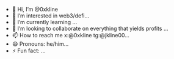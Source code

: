 - 👋 Hi, I’m @0xkline
- 👀 I’m interested in web3/defi...
- 🌱 I’m currently learning ...
- 💞️ I’m looking to collaborate on everything that yields profits ...
- 📫 How to reach me x:@0xkline tg:@jkline00...
- 😄 Pronouns: he/him...
- ⚡ Fun fact: ...

<!---
0xkline/0xkline is a ✨ special ✨ repository because its `README.md` (this file) appears on your GitHub profile.
You can click the Preview link to take a look at your changes.
--->
